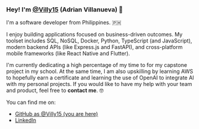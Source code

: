 ### Hey! I'm [@Villy15](https://github.com/Villy15) (Adrian Villanueva) 👋

I'm a software developer from Philippines. 🇵🇭 

I enjoy building applications focused on business-driven outcomes. My toolset includes SQL, NoSQL, Docker, Python, TypeScript (and JavaScript), modern backend APIs (like Express.js and FastAPI), and cross-platform mobile frameworks (like React Native and Flutter).

I'm currently dedicating a high percentage of my time to for my capstone project in my school. At the same time, I am also upskilling by learning AWS to hopefully earn a certificate and learning the use of OpenAI to integrate AI with my personal projects. If you would like to have my help with your team and product, feel free to **contact me**. 🤓

You can find me on:

* [GitHub as @Villy15 (you are here)](https://github.com/Villy15)
* [LinkedIn](https://www.linkedin.com/in/adrian-john-villanueva/)
